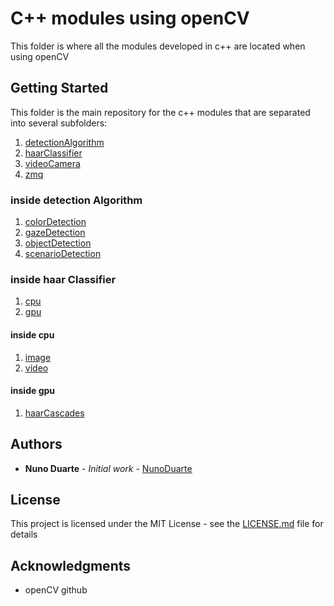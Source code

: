 # C++ modules using openCV

This folder is where all the modules developed in c++ are located when using openCV

## Getting Started

This folder is the main repository for the c++ modules that are separated into several subfolders:
1. [detectionAlgorithm](https://github.com/NunoDuarte/openCVdevelop/tree/master/cpp/detectionAlgorithm)
2. [haarClassifier](https://github.com/NunoDuarte/openCVdevelop/tree/master/cpp/haarClassifier)
3. [videoCamera](https://github.com/NunoDuarte/openCVdevelop/tree/master/cpp/videoCamera)
4. [zmq](https://github.com/NunoDuarte/openCVdevelop/tree/master/cpp/zmq)

### inside detection Algorithm
1. [colorDetection](https://github.com/NunoDuarte/openCVdevelop/tree/master/cpp/detectionAlgorithm/colorDetection)
2. [gazeDetection](https://github.com/NunoDuarte/openCVdevelop/tree/master/cpp/detectionAlgorithm/gazeDetection)
3. [objectDetection](https://github.com/NunoDuarte/openCVdevelop/tree/master/cpp/detectionAlgorithm/objectDetection)
4. [scenarioDetection](https://github.com/NunoDuarte/openCVdevelop/tree/master/cpp/detectionAlgorithm/scenarioDetection)

### inside haar Classifier
1. [cpu](https://github.com/NunoDuarte/openCVdevelop/tree/master/cpp/haarClassifier/cpu)
2. [gpu](https://github.com/NunoDuarte/openCVdevelop/tree/master/cpp/haarClassifier/gpu)

#### inside cpu 
1. [image](https://github.com/NunoDuarte/openCVdevelop/tree/master/cpp/haarClassifier/cpu/image)
2. [video](https://github.com/NunoDuarte/openCVdevelop/tree/master/cpp/haarClassifier/cpu/video)

#### inside gpu 
1. [haarCascades](https://github.com/NunoDuarte/openCVdevelop/tree/master/cpp/haarClassifier/gpu/haarCascades)

## Authors

* **Nuno Duarte** - *Initial work* - [NunoDuarte](https://github.com/NunoDuarte)


## License

This project is licensed under the MIT License - see the [LICENSE.md](LICENSE.md) file for details

## Acknowledgments

* openCV github
